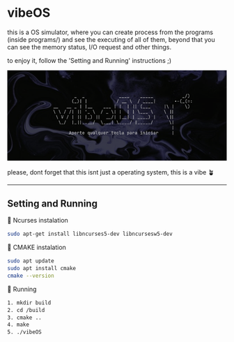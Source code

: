 
# vibeOS

this is a OS simulator, where you can create process from the programs (inside programs/) and see the executing of all of them, beyond that you can see the memory status, I/O request and other things.

to enjoy it, follow the 'Setting and Running' instructions ;)

![alt text](intro.png)

please, dont forget that this isnt just a operating system, this is a vibe 🪴

---

## Setting and Running

🔧 Ncurses instalation

```bash
sudo apt-get install libncurses5-dev libncursesw5-dev
```

🔧 CMAKE instalation

```bash
sudo apt update
sudo apt install cmake
cmake --version
```

🏃 Running

```bash
1. mkdir build
2. cd /build
3. cmake ..
4. make
5. ./vibeOS
```
